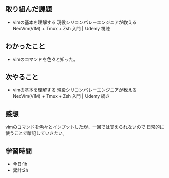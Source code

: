 ## 取り組んだ課題
- vimの基本を理解する 現役シリコンバレーエンジニアが教える NeoVim(VIM) + Tmux + Zsh 入門 | Udemy 視聴

## わかったこと
- vimのコマンドを色々と知った。

## 次やること
- vimの基本を理解する 現役シリコンバレーエンジニアが教える NeoVim(VIM) + Tmux + Zsh 入門 | Udemy 続き

## 感想
vimのコマンドを色々とインプットしたが、一回では覚えられないので
日常的に使うことで暗記していきたい。

## 学習時間
- 今日:1h
- 累計:2h
